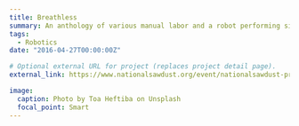 ```yaml
---
title: Breathless
summary: An anthology of various manual labor and a robot performing similar tasks
tags:
  - Robotics
date: "2016-04-27T00:00:00Z"

# Optional external URL for project (replaces project detail page).
external_link: https://www.nationalsawdust.org/event/nationalsawdust-presents-breathless-catie-and-the-robot-an-eight-hour-modern-dance-homage-to-physical-labor-created-by-catie-cuan-and-ken-goldberg

image:
  caption: Photo by Toa Heftiba on Unsplash
  focal_point: Smart
---
```

